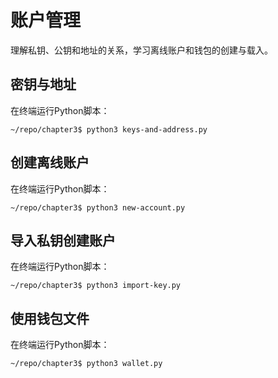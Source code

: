 # 账户管理

理解私钥、公钥和地址的关系，学习离线账户和钱包的创建与载入。

## 密钥与地址

在终端运行Python脚本：

```
~/repo/chapter3$ python3 keys-and-address.py
```

## 创建离线账户

在终端运行Python脚本：

```
~/repo/chapter3$ python3 new-account.py
```

## 导入私钥创建账户

在终端运行Python脚本：

```
~/repo/chapter3$ python3 import-key.py
```

## 使用钱包文件

在终端运行Python脚本：

```
~/repo/chapter3$ python3 wallet.py
```

